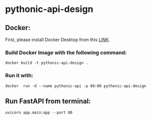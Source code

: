 # pythonic-api-design

## Docker:
First, please install Docker Desktop from this [LINK](https://docs.docker.com/desktop/#download-and-install).
### Build Docker Image with the following command:
`docker build -t pythonic-api-design .`

### Run it with:
`docker  run -d --name pythonic-api -p 80:80 pythonic-api-design`


## Run FastAPI from terminal:
`uvicorn app.main:app --port 80`